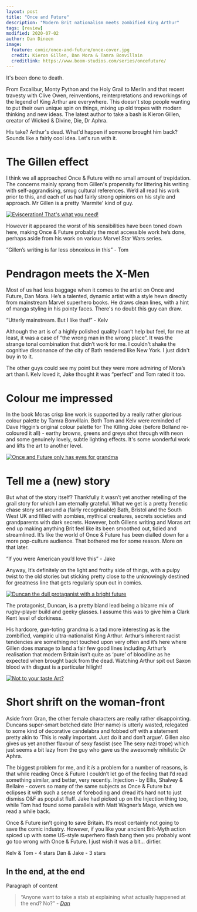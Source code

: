 ```yaml
---
layout: post
title: "Once and Future"
description: "Modern Brit nationalism meets zombified King Arthur"
tags: [review]
modified: 2020-07-02
author: Dan Dineen
image:
  feature: comic/once-and-future/once-cover.jpg
  credit: Kieron Gillen, Dan Mora & Tamra Bonvillain
  creditlink: https://www.boom-studios.com/series/oncefuture/
---
```


It's been done to death.

From Excalibur, Monty Python and the Holy Grail to Merlin and that recent travesty with Clive Owen, reinventions, reinterpretations and reworkings of the legend of King Arthur are everywhere. This doesn't stop people wanting to put their own unique spin on things, mixing up old tropes with modern thinking and new ideas. The latest author to take a bash is Kieron Gillen, creator of Wicked & Divine, Die, Dr Aphra. 

His take? Arthur's dead. What'd happen if someone brought him back? Sounds like a fairly cool idea. Let's run with it.

# The Gillen effect

I think we all approached Once & Future with no small amount of trepidation. The concerns mainly sprang from Gillen's propensity for littering his writing with self-aggrandising, smug cultural references. We’d all read his work prior to this, and each of us had fairly strong opinions on his style and approach. Mr Gillen is a pretty 'Marmite' kind of guy.

[![Evisceration! That's what you need!]({{site.url}}/images/comic/once-and-future/once-evisceration.jpg)]({{site.url}}/images/comic/once-and-future/once-evisceration.jpg)

However it appeared the worst of his sensibilities have been toned down here, making Once & Future probably the most accessible work he’s done, perhaps aside from his work on various Marvel Star Wars series.

“Gillen’s writing is far less obnoxious in this” - Tom

# Pendragon meets the X-Men

Most of us had less baggage when it comes to the artist on Once and Future, Dan Mora. He’s a talented, dynamic artist with a style hewn directly from mainstream Marvel superhero books. He draws clean lines, with a hint of manga styling in his pointy faces. There's no doubt this guy can draw.

“Utterly mainstream. But I like that!” - Kelv 

Although the art is of a highly polished quality I can’t help but feel, for me at least, it was a case of “the wrong man in the wrong place”. It was the strange tonal combination that didn’t work for me. I couldn't shake the cognitive dissonance of the city of Bath rendered like New York. I just didn't buy in to it.

The other guys could see my point but they were more admiring of Mora’s art than I. Kelv loved it, Jake thought it was “perfect” and Tom rated it too.

# Colour me impressed

In the book Moras crisp line work is supported by a really rather glorious colour palette by Tamra Bonvillain. Both Tom and Kelv were reminded of Dave Higgin’s original colour palette for The Killing Joke (before Bolland re-coloured it all) - earthy browns, greens and greys shot through with neon and some genuinely lovely, subtle lighting effects. It's some wonderful work and lifts the art to another level.

[![Once and Future only has eyes for grandma]({{site.url}}/images/comic/once-and-future/once-tokenwoman.jpg)]({{site.url}}/images/comic/once-and-future/once-tokenwoman.jpg)

# Tell me a (new) story

But what of the story itself? Thankfully it wasn’t yet another retelling of the grail story for which I am eternally grateful. What we get is a pretty frenetic chase story set around a (fairly recognisable) Bath, Bristol and the South West UK and filled with zombies, mythical creatures, secrets societies and grandparents with dark secrets. However, both Gillens writing and Moras art end up making anything Brit feel like its been smoothed out, tidied and streamlined. It’s like the world of Once & Future has been dialled down for a more pop-culture audience. That bothered me for some reason. More on that later.

“If you were American you’d love this” - Jake 

Anyway, It’s definitely on the light and frothy side of things, with a pulpy twist to the old stories but sticking pretty close to the unknowingly destined for greatness line that gets regularly spun out in comics.

[![Duncan the dull protaganist with a bright future]({{site.url}}/images/comic/once-and-future/once-duncan.jpg)]({{site.url}}/images/comic/once-and-future/once-duncan.jpg)

The protagonist, Duncan, is a pretty bland lead being a bizarre mix of rugby-player build and geeky glasses. I assume this was to give him a Clark Kent level of dorkiness.

His hardcore, gun-toting grandma is a tad more interesting as is the zombified, vampiric ultra-nationalist King Arthur. Arthur’s inherent racist tendencies are something not touched upon very often and it’s here where Gillen does manage to land a fair few good lines including Arthur’s realisation that modern Britain isn’t quite as ‘pure’ of bloodline as he expected when brought back from the dead. Watching Arthur spit out Saxon blood with disgust is a particular hilight!

[![Not to your taste Art?]({{site.url}}/images/comic/once-and-future/once-anglosaxon.jpg)]({{site.url}}/images/comic/once-and-future/once-anglosaxon.jpg)

# Short shrift on the woman-front

Aside from Gran, the other female characters are really rather disappointing. Duncans super-smart botched date (Her name) is utterly wasted, relegated to some kind of decorative candelabra and fobbed off with a statement pretty akin to 'This is really important. Just do it and don’t argue'. Gillen also gives us yet another flavour of sexy fascist (see The sexy nazi trope) which just seems a bit lazy from the guy who gave us the awesomely nihilistic Dr Aphra. 

The biggest problem for me, and it *is* a problem for a number of reasons, is that while reading Once & Future I couldn’t let go of the feeling that I’d read something similar, and better, very recently. Injection - by Ellis, Shalvey & Bellaire - covers so many of the same subjects as Once & Future but eclipses it with such a sense of foreboding and dread it’s hard not to just dismiss O&F as populist fluff. Jake had picked up on the Injection thing too, while Tom had found some parallels with Matt Wagner’s Mage, which we read a while back.

Once & Future isn’t going to save Britain. It’s most certainly not going to save the comic industry. However, if you like your ancient Brit-Myth action spiced up with some US-style superhero flash bang then you probably wont go too wrong with Once & Future. I just wish it was a bit... dirtier.

Kelv & Tom - 4 stars
Dan & Jake - 3 stars 


## In the end, at the end

Paragraph of content

> “Anyone want to take a stab at explaining what actually happened at the end? No?” - <cite>[Dan](https://twitter.com/dandineen)</cite>


